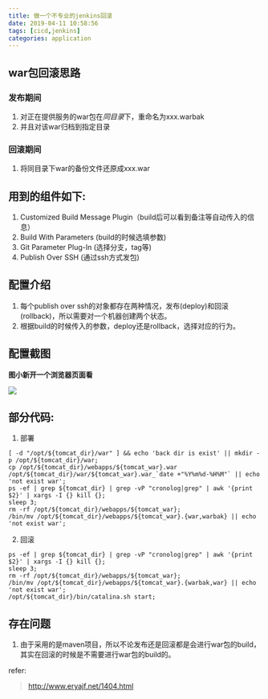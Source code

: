 ```yaml
---
title: 做一个不专业的jenkins回滚
date: 2019-04-11 10:58:56
tags: [cicd,jenkins]
categories: application
---
```


## war包回滚思路

### 发布期间
1. 对正在提供服务的war包在*同目录*下，重命名为xxx.warbak
2. 并且对该war归档到指定目录

<!-- more -->

### 回滚期间
1. 将同目录下war的备份文件还原成xxx.war

## 用到的组件如下:
1. Customized Build Message Plugin（build后可以看到备注等自动传入的信息）
2. Build With Parameters  (build的时候选填参数)
3. Git Parameter Plug-In (选择分支，tag等)
4. Publish Over SSH  (通过ssh方式发包)

## 配置介绍
1. 每个publish over ssh的对象都存在两种情况，发布(deploy)和回滚(rollback)，所以需要对一个机器创建两个状态。
2. 根据build的时候传入的参数，deploy还是rollback，选择对应的行为。

## 配置截图
**图小新开一个浏览器页面看**

![](http://ww1.sinaimg.cn/large/9f0d15f3gy1g1yiam30k7j218g7wikiu.jpg)

## 部分代码:
1. 部署

```shell
[ -d "/opt/${tomcat_dir}/war" ] && echo 'back dir is exist' || mkdir -p /opt/${tomcat_dir}/war;
cp /opt/${tomcat_dir}/webapps/${tomcat_war}.war /opt/${tomcat_dir}/war/${tomcat_war}.war_`date +"%Y%m%d-%H%M"` || echo 'not exist war';
ps -ef | grep ${tomcat_dir} | grep -vP "cronolog|grep" | awk '{print $2}' | xargs -I {} kill {};
sleep 3;
rm -rf /opt/${tomcat_dir}/webapps/${tomcat_war};
/bin/mv /opt/${tomcat_dir}/webapps/${tomcat_war}.{war,warbak} || echo 'not exist war';
```

2. 回滚

```shell
ps -ef | grep ${tomcat_dir} | grep -vP "cronolog|grep" | awk '{print $2}' | xargs -I {} kill {};
sleep 3;
rm -rf /opt/${tomcat_dir}/webapps/${tomcat_war};
/bin/mv /opt/${tomcat_dir}/webapps/${tomcat_war}.{warbak,war} || echo 'not exist war';
/opt/${tomcat_dir}/bin/catalina.sh start;
```

## 存在问题
1. 由于采用的是maven项目，所以不论发布还是回滚都是会进行war包的build，其实在回滚的时候是不需要进行war包的build的。


refer:

> http://www.eryajf.net/1404.html